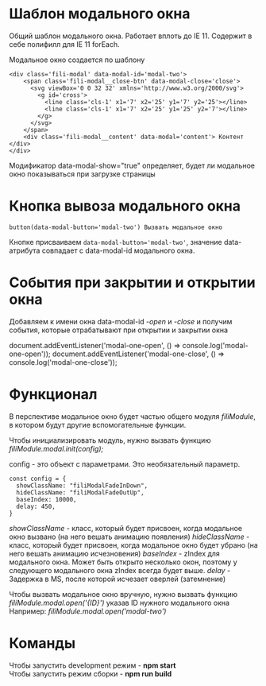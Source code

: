 # Шаблон модального окна
Общий шаблон модального окна. Работает вплоть до IE 11.
Содержит в себе полифилл для IE 11 forEach.

Модальное окно создается по шаблону  

```
<div class='fili-modal' data-modal-id='modal-two'>  
    <span class='fili-modal__close-btn' data-modal-close='close'>
      <svg viewBox='0 0 32 32' xmlns='http://www.w3.org/2000/svg'>
        <g id='cross'>
          <line class='cls-1' x1='7' x2='25' y1='7' y2='25'></line>
          <line class='cls-1' x1='7' x2='25' y1='25' y2='7'></line>
        </g>
      </svg>
    </span>  
    <div class='fili-modal__content' data-modal='content'> Контент </div>  
</div>  
```
      
Модификатор data-modal-show="true" определяет, будет ли модальное окно показываться при загрузке страницы

# Кнопка вывоза модального окна
`button(data-modal-button='modal-two') Вызвать модальное окно`

Кнопке присваиваем `data-modal-button='modal-two'`, значение data-атрибута совпадает с data-modal-id модального окна.

# События при закрытии и открытии окна
Добавляем к имени окна data-modal-id *-open* и *-close* и получим события, которые отрабатывают
при открытии и закрытии окна

document.addEventListener('modal-one-open', () => console.log('modal-one-open'));
document.addEventListener('modal-one-close', () => console.log('modal-one-close'));

# Функционал
В перспективе модальное окно будет частью общего модуля *filiModule*, в котором будут другие вспомогательные функции.

Чтобы инициализировать модуль, нужно вызвать функцию
*filiModule.modal.init(config);*

config - это объект с параметрами. Это необязательный параметр.
```
const config = {
  showClassName: "filiModalFadeInDown",
  hideClassName: "filiModalFadeOutUp",
  baseIndex: 10000,
  delay: 450,
}
```
*showClassName* - класс, который будет присвоен, когда модальное окно вызвано (на него вешать анимацию появления)
*hideClassName* - класс, который будет присвоен, когда модальное окно будет убрано (на него вешать анимацию исчезновения)
*baseIndex* - zIndex для модального окна. Может быть открыто несколько окон, поэтому у следующего модального окна zIndex всегда будет выше.
*delay* - Задержка в MS, после которой исчезает оверлей (затемнение)

Чтобы вызвать модальное окно вручную, нужно вызвать функцию *filiModule.modal.open('{ID}')* указав ID нужного модального окна
Например: *filiModule.modal.open('modal-two')*


# Команды
Чтобы запустить development режим - **npm start**  
Чтобы запустить режим сборки - **npm run build**
